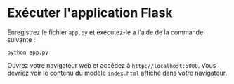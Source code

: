 # Exécuter l'application Flask

Enregistrez le fichier `app.py` et exécutez-le à l'aide de la commande suivante :

```
python app.py
```

Ouvrez votre navigateur web et accédez à `http://localhost:5000`. Vous devriez voir le contenu du modèle `index.html` affiché dans votre navigateur.
